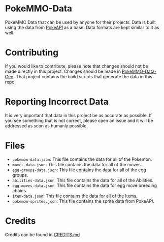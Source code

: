 # PokeMMO-Data
PokeMMO Data that can be used by anyone for their projects. Data is built using the data from [PokeAPI](https://pokeapi.co/) as a base. Data formats are kept similar to it as well.

# Contributing
If you would like to contribute, please note that changes should not be made directly in this project. Changes should be made in [PokeMMO-Data-Gen](https://github.com/PokeVengers/PokeMMO-Data-Gen). That project contains the build scripts that generate the data in this repo.

# Reporting Incorrect Data
It is very important that data in this project be as accurate as possible. If you see something that is not correct, please open an issue and it will be addressed as soon as humanly possible.

# Files
- `pokemon-data.json`: This file contains the data for all of the Pokemon.
- `moves-data.json`: This file contains the data for all of the moves.
- `egg-groups-data.json`: This file contains the data for all of the egg groups.
- `abilities-data.json`: This file contains the data for all of the Abilities.
- `egg-moves-data.json`: This file contains the data for egg move breeding chains.
- `item-data.json`: This file contains the data for all of the Items.
- `pokemon-sprites.json`: This file contains the sprite data from PokeAPI.

# Credits
Credits can be found in [CREDITS.md](https://github.com/PokeVengers/PokeMMO-Data/blob/main/CREDITS.md)